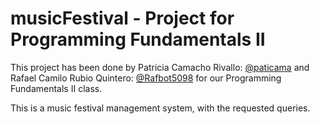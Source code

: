 # musicFestival - Project for Programming Fundamentals II

This project has been done by Patricia Camacho Rivallo: [@paticama](https://github.com/paticama) and Rafael Camilo Rubio Quintero: [@Rafbot5098](https://github.com/Rafbot5098) for our Programming Fundamentals II class.

This is a music festival management system, with the requested queries.